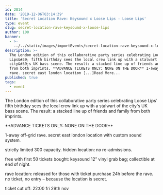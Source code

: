 ```yaml
---
id: 2814
date: '2019-12-06T03:14:39'
title: 'Secret Location Rave: Keysound x Loose Lips - Loose Lips'
type: event
slug: secret-location-rave-keysound-x-loose-lips
author: 100
banner:
  - >-
    ../../static/images/importEvents/secret-location-rave-keysound-x-loose-lips/image2814.jpeg
description: >-
  The London edition of this collaborative party series celebrating Loose
  Lips&#39; fifth birthday sees the local crew link up with a stalwart of the
  city&#39;s UK bass scene. The result: a stacked line up of friends and family
  from both imprints. **ADVANCE TICKETS ONLY: NONE ON THE DOOR** 1-away off-grid
  rave. secret east london location [...]Read More...
published: true
tags:
  - event
---
```

The London edition of this collaborative party series celebrating Loose Lips' fifth birthday sees the local crew link up with a stalwart of the city's UK bass scene. The result: a stacked line up of friends and family from both imprints.

\*\*ADVANCE TICKETS ONLY: NONE ON THE DOOR\*\*

1-away off-grid rave. secret east london location with custom sound system.

strictly limited 300 capacity. hidden location: no re-admissions.

free with first 50 tickets bought: keysound 12” vinyl grab bag; collectible at end of night.

rave location: released for those with ticket purchase 24h before the rave. no ticket, no entry – because the location is secret.

ticket cut off: 22:00 fri 29th nov